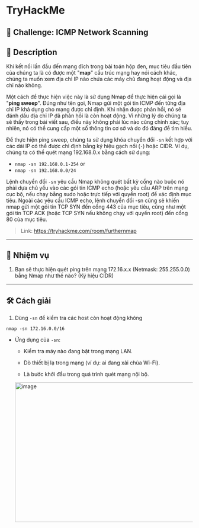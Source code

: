 
# TryHackMe

## 🧩 Challenge: ICMP Network Scanning

## 📝 Description
Khi kết nối lần đầu đến mạng đích trong bài toán hộp đen, mục tiêu đầu tiên của chúng ta là có được một "**map**" cấu trúc mạng hay nói cách khác, chúng ta muốn xem địa chỉ IP nào chứa các máy chủ đang hoạt động và địa chỉ nào không.

Một cách để thực hiện việc này là sử dụng Nmap để thực hiện cái gọi là "**ping sweep**". Đúng như tên gọi, Nmap gửi một gói tin ICMP đến từng địa chỉ IP khả dụng cho mạng được chỉ định. Khi nhận được phản hồi, nó sẽ đánh dấu địa chỉ IP đã phản hồi là còn hoạt động. Vì những lý do chúng ta sẽ thấy trong bài viết sau, điều này không phải lúc nào cũng chính xác; tuy nhiên, nó có thể cung cấp một số thông tin cơ sở và do đó đáng để tìm hiểu.

Để thực hiện ping sweep, chúng ta sử dụng khóa chuyển đổi `-sn` kết hợp với các dải IP có thể được chỉ định bằng ký hiệu gạch nối (`-`) hoặc CIDR. Ví dụ, chúng ta có thể quét mạng 192.168.0.x bằng cách sử dụng:
- `nmap -sn 192.168.0.1-254`
or
- `nmap -sn 192.168.0.0/24`

Lệnh chuyển đổi `-sn` yêu cầu Nmap không quét bất kỳ cổng nào buộc nó phải dựa chủ yếu vào các gói tin ICMP echo (hoặc yêu cầu ARP trên mạng cục bộ, nếu chạy bằng sudo hoặc trực tiếp với quyền root) để xác định mục tiêu. Ngoài các yêu cầu ICMP echo, lệnh chuyển đổi -sn cũng sẽ khiến nmap gửi một gói tin TCP SYN đến cổng 443 của mục tiêu, cũng như một gói tin TCP ACK (hoặc TCP SYN nếu không chạy với quyền root) đến cổng 80 của mục tiêu.

> Link: https://tryhackme.com/room/furthernmap

---

## 🧠 Nhiệm vụ
1. Bạn sẽ thực hiện quét ping trên mạng 172.16.x.x (Netmask: 255.255.0.0) bằng Nmap như thế nào? (Ký hiệu CIDR)

---


## 🛠️ Cách giải

1. Dùng `-sn` để kiểm tra các host còn hoạt động không
```
nmap -sn 172.16.0.0/16
```
- Ứng dụng của `-sn`:
  - Kiểm tra máy nào đang bật trong mạng LAN.

  - Dò thiết bị lạ trong mạng (ví dụ: ai đang xài chùa Wi-Fi).

  - Là bước khởi đầu trong quá trình quét mạng nội bộ.
 
  <img width="576" height="377" alt="image" src="https://github.com/user-attachments/assets/c0c8366e-cda4-406f-b6d4-c1146b3ecbf5" />



